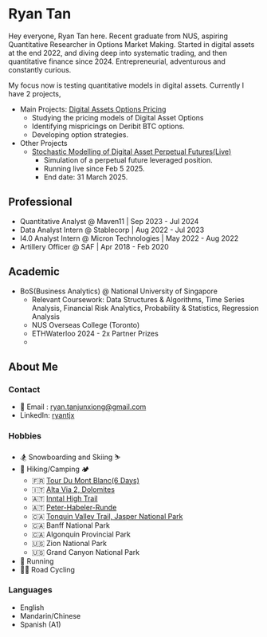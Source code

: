 # Ryan Tan
Hey everyone, Ryan Tan here. Recent graduate from NUS, aspiring Quantitative Researcher in Options Market Making. Started in digital assets at the end 2022, and diving deep into systematic trading, and then quantitative finance since 2024. Entrepreneurial, adventurous and constantly curious. 

My focus now is testing quantitative models in digital assets. Currently I have 2 projects,

- Main Projects: [Digital Assets Options Pricing](https://github.com/ryantjx/digital-asset-options-pricing)
  - Studying the pricing models of Digital Asset Options
  - Identifying mispricings on Deribit BTC options.
  - Developing option strategies.
- Other Projects
  - [Stochastic Modelling of Digital Asset Perpetual Futures(Live)](https://github.com/ryantjx/stochastic-modelling-of-digital-asset-perpetual-futures)
    - Simulation of a perpetual future leveraged position.
    - Running live since Feb 5 2025.
    - End date: 31 March 2025.
  
## Professional
- Quantitative Analyst @ Maven11 | Sep 2023 - Jul 2024
- Data Analyst Intern @ Stablecorp | Aug 2022 - Jul 2023
- I4.0 Analyst Intern @ Micron Technologies | May 2022 - Aug 2022
- Artillery Officer @ SAF | Apr 2018 - Feb 2020

## Academic
- BoS(Business Analytics) @ National University of Singapore
  - Relevant Coursework: Data Structures & Algorithms, Time Series Analysis, Financial Risk Analytics, Probability & Statistics, Regression Analysis
  - NUS Overseas College (Toronto)
  - ETHWaterloo 2024 - 2x Partner Prizes
  - 

## About Me
### Contact
- 📧 Email : [ryan.tanjunxiong@gmail.com](mailto:ryan.tanjunxiong@gmail.com)
- LinkedIn: [ryantjx](https://www.linkedin.com/in/ryantjx)

### Hobbies
- 🏂 Snowboarding and Skiing ⛷️
- 🥾 Hiking/Camping 🏕️
  - 🇫🇷 [Tour Du Mont Blanc(6 Days)](https://www.komoot.com/collection/1255524/hiking-on-the-roof-of-europe-tour-du-mont-blanc) 
  - 🇮🇹 [Alta Via 2, Dolomites](https://www.komoot.com/collection/2428920/in-the-wake-of-legends-the-alta-via-2-of-the-dolomites) 
  - 🇦🇹 [Inntal High Trail](https://www.komoot.com/collection/1175259/six-stages-on-the-inntaler-high-trail-great-walks)
  - 🇦🇹 [Peter-Habeler-Runde](https://www.komoot.com/collection/917849/the-peter-habeler-loopan-alpine-trailaround-the-olperer)
  - 🇨🇦 [Tonquin Valley Trail, Jasper National Park](https://parks.canada.ca/pn-np/ab/jasper/activ/passez-stay/arrierepays-backcountry/sugg-sentiers_trip-ideas/tonquin)
  - 🇨🇦 Banff National Park
  - 🇨🇦 Algonquin Provincial Park
  - 🇺🇸 Zion National Park
  - 🇺🇸 Grand Canyon National Park
- 🏃 Running
- 🚴‍♂️ Road Cycling

### Languages
- English
- Mandarin/Chinese
- Spanish (A1)

<!--
**ryantjx/ryantjx** is a ✨ _special_ ✨ repository because its `README.md` (this file) appears on your GitHub profile.

Here are some ideas to get you started:

- 🔭 I’m currently working on ...
- 🌱 I’m currently learning ...
- 👯 I’m looking to collaborate on ...
- 🤔 I’m looking for help with ...
- 💬 Ask me about ...
- 📫 How to reach me: ...
- 😄 Pronouns: ...
- ⚡ Fun fact: ...
-->

